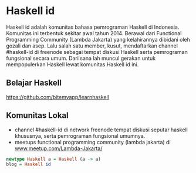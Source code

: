 # Haskell id

Haskell id adalah komunitas bahasa pemrograman Haskell di Indonesia.
Komunitas ini terbentuk sekitar awal tahun 2014. Berawal dari Functional
Programming Community (Lambda Jakarta) yang kelahirannya dibidani oleh
gozali dan asep. Lalu salah satu member, kusut, mendaftarkan
channel #haskell-id di freenode sebagai tempat diskusi Haskell serta
pemrograman fungsional secara umum. Dari sana lah muncul gerakan untuk
mempopulerkan Haskell lewat komunitas Haskell id ini.

## Belajar Haskell
https://github.com/bitemyapp/learnhaskell

## Komunitas Lokal
- channel #haskell-id di network freenode
  tempat diskusi seputar haskell khususnya, serta pemrograman fungsional
  umumnya.
- meetups functional programming community (lambda jakarta) di
  www.meetup.com/Lambda-Jakarta/

```haskell
newtype Haskell a = Haskell (a -> a)
blog = Haskell id
```
